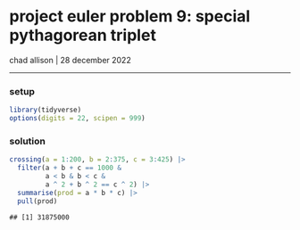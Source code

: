 project euler problem 9: special pythagorean triplet
================
chad allison \| 28 december 2022

------------------------------------------------------------------------

### setup

``` r
library(tidyverse)
options(digits = 22, scipen = 999)
```

### solution

``` r
crossing(a = 1:200, b = 2:375, c = 3:425) |>
  filter(a + b + c == 1000 &
         a < b & b < c &
         a ^ 2 + b ^ 2 == c ^ 2) |>
  summarise(prod = a * b * c) |>
  pull(prod)
```

    ## [1] 31875000
